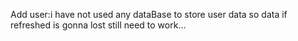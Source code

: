 Add user:i have not used any dataBase to store user data so data if refreshed is gonna lost still need to work...
